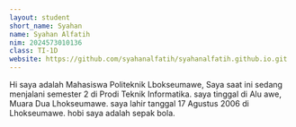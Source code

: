 ```yaml
---
layout: student
short_name: Syahan
name: Syahan Alfatih
nim: 2024573010136
class: TI-1D
website: https://github.com/syahanalfatih/syahanalfatih.github.io.git
---
```

Hi saya adalah Mahasiswa Politeknik Lbokseumawe, Saya saat ini sedang menjalani semester 2 di Prodi Teknik Informatika. saya tinggal di Alu awe, Muara Dua Lhokseumawe. saya lahir tanggal 17 Agustus 2006 di Lhokseumawe. hobi saya adalah sepak bola.